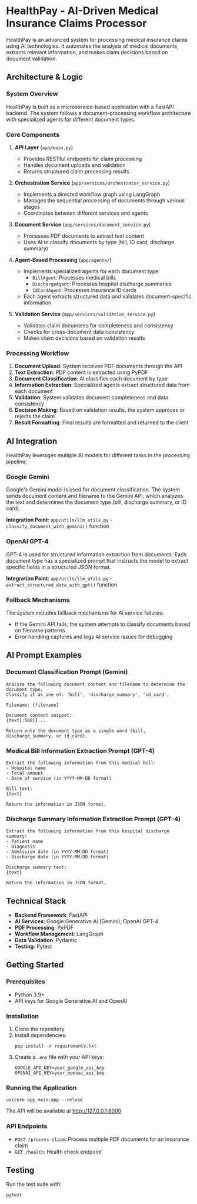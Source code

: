 # HealthPay - AI-Driven Medical Insurance Claims Processor

HealthPay is an advanced system for processing medical insurance claims using AI technologies. It automates the analysis of medical documents, extracts relevant information, and makes claim decisions based on document validation.

## Architecture & Logic

### System Overview

HealthPay is built as a microservice-based application with a FastAPI backend. The system follows a document-processing workflow architecture with specialized agents for different document types.

### Core Components

1. **API Layer** (`app/main.py`)
   - Provides RESTful endpoints for claim processing
   - Handles document uploads and validation
   - Returns structured claim processing results

2. **Orchestration Service** (`app/services/orchestrator_service.py`)
   - Implements a directed workflow graph using LangGraph
   - Manages the sequential processing of documents through various stages
   - Coordinates between different services and agents

3. **Document Service** (`app/services/document_service.py`)
   - Processes PDF documents to extract text content
   - Uses AI to classify documents by type (bill, ID card, discharge summary)

4. **Agent-Based Processing** (`app/agents/`)
   - Implements specialized agents for each document type:
     - `BillAgent`: Processes medical bills
     - `DischargeAgent`: Processes hospital discharge summaries
     - `IdCardAgent`: Processes insurance ID cards
   - Each agent extracts structured data and validates document-specific information

5. **Validation Service** (`app/services/validation_service.py`)
   - Validates claim documents for completeness and consistency
   - Checks for cross-document data consistency
   - Makes claim decisions based on validation results

### Processing Workflow

1. **Document Upload**: System receives PDF documents through the API
2. **Text Extraction**: PDF content is extracted using PyPDF
3. **Document Classification**: AI classifies each document by type
4. **Information Extraction**: Specialized agents extract structured data from each document
5. **Validation**: System validates document completeness and data consistency
6. **Decision Making**: Based on validation results, the system approves or rejects the claim
7. **Result Formatting**: Final results are formatted and returned to the client

## AI Integration

HealthPay leverages multiple AI models for different tasks in the processing pipeline:

### Google Gemini

Google's Gemini model is used for document classification. The system sends document content and filename to the Gemini API, which analyzes the text and determines the document type (bill, discharge summary, or ID card).

**Integration Point**: `app/utils/llm_utils.py` - `classify_document_with_gemini()` function

### OpenAI GPT-4

GPT-4 is used for structured information extraction from documents. Each document type has a specialized prompt that instructs the model to extract specific fields in a structured JSON format.

**Integration Point**: `app/utils/llm_utils.py` - `extract_structured_data_with_gpt()` function

### Fallback Mechanisms

The system includes fallback mechanisms for AI service failures:
- If the Gemini API fails, the system attempts to classify documents based on filename patterns
- Error handling captures and logs AI service issues for debugging

## AI Prompt Examples

### Document Classification Prompt (Gemini)

```
Analyze the following document content and filename to determine the document type.
Classify it as one of: 'bill', 'discharge_summary', 'id_card'.

Filename: {filename}

Document content snippet:
{text[:500]}...

Return only the document type as a single word (bill, discharge_summary, or id_card).
```

### Medical Bill Information Extraction Prompt (GPT-4)

```
Extract the following information from this medical bill:
- Hospital name
- Total amount
- Date of service (in YYYY-MM-DD format)

Bill text:
{text}

Return the information in JSON format.
```

### Discharge Summary Information Extraction Prompt (GPT-4)

```
Extract the following information from this hospital discharge summary:
- Patient name
- Diagnosis
- Admission date (in YYYY-MM-DD format)
- Discharge date (in YYYY-MM-DD format)

Discharge summary text:
{text}

Return the information in JSON format.
```

## Technical Stack

- **Backend Framework**: FastAPI
- **AI Services**: Google Generative AI (Gemini), OpenAI GPT-4
- **PDF Processing**: PyPDF
- **Workflow Management**: LangGraph
- **Data Validation**: Pydantic
- **Testing**: Pytest

## Getting Started

### Prerequisites

- Python 3.9+
- API keys for Google Generative AI and OpenAI

### Installation

1. Clone the repository
2. Install dependencies:
   ```
   pip install -r requirements.txt
   ```
3. Create a `.env` file with your API keys:
   ```
   GOOGLE_API_KEY=your_google_api_key
   OPENAI_API_KEY=your_openai_api_key
   ```

### Running the Application

```
uvicorn app.main:app --reload
```

The API will be available at http://127.0.0.1:8000

### API Endpoints

- `POST /process-claim`: Process multiple PDF documents for an insurance claim
- `GET /health`: Health check endpoint

## Testing

Run the test suite with:

```
pytest
```